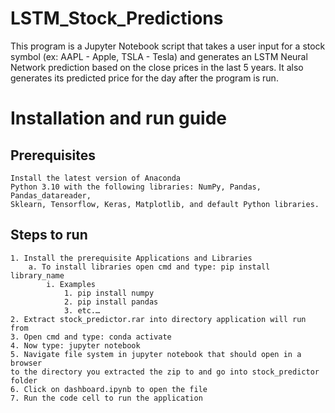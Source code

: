 # LSTM_Stock_Predictions
This program is a Jupyter Notebook script that takes a user input for a stock symbol
(ex: AAPL - Apple, TSLA - Tesla) and generates an LSTM Neural Network prediction based on
the close prices in the last 5 years. It also generates its predicted price for the day after
the program is run.

# Installation and run guide
## Prerequisites
	Install the latest version of Anaconda
	Python 3.10 with the following libraries: NumPy, Pandas, Pandas_datareader, 
  	Sklearn, Tensorflow, Keras, Matplotlib, and default Python libraries.
	
## Steps to run
    1. Install the prerequisite Applications and Libraries
        a. To install libraries open cmd and type: pip install library_name
            i. Examples
                1. pip install numpy
                2. pip install pandas
                3. etc.…
    2. Extract stock_predictor.rar into directory application will run from
    3. Open cmd and type: conda activate
    4. Now type: jupyter notebook
    5. Navigate file system in jupyter notebook that should open in a browser 
    to the directory you extracted the zip to and go into stock_predictor folder
    6. Click on dashboard.ipynb to open the file
    7. Run the code cell to run the application
